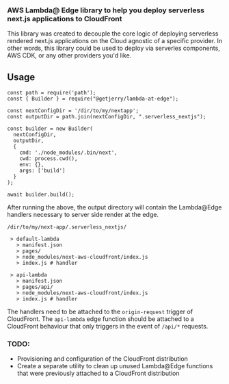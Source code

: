 ### AWS Lambda@ Edge library to help you deploy serverless next.js applications to CloudFront

This library was created to decouple the core logic of deploying serverless rendered next.js applications on the Cloud agnostic of a specific provider. In other words, this library could be used to deploy via serverles components, AWS CDK, or any other providers you'd like.

## Usage

```
const path = require('path');
const { Builder } = require("@getjerry/lambda-at-edge");

const nextConfigDir = '/dir/to/my/nextapp';
const outputDir = path.join(nextConfigDir, ".serverless_nextjs");

const builder = new Builder(
  nextConfigDir,
  outputDir,
  {
    cmd: './node_modules/.bin/next',
    cwd: process.cwd(),
    env: {},
    args: ['build']
  }
);

await builder.build();
```

After running the above, the output directory will contain the Lambda@Edge handlers necessary to server side render at the edge.

```
/dir/to/my/next-app/.serverless_nextjs/

 > default-lambda
   > manifest.json
   > pages/
   > node_modules/next-aws-cloudfront/index.js
   > index.js # handler

 > api-lambda
   > manifest.json
   > pages/api/
   > node_modules/next-aws-cloudfront/index.js
   > index.js # handler
```

The handlers need to be attached to the `origin-request` trigger of CloudFront. The `api-lambda` edge function should be attached to a CloudFront behaviour that only triggers in the event of `/api/*` requests.

### TODO:

- Provisioning and configuration of the CloudFront distribution
- Create a separate utility to clean up unused Lambda@Edge functions that were previously attached to a CloudFront distribution
